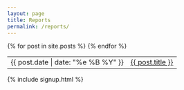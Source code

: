 ```yaml
---
layout: page
title: Reports
permalink: /reports/
---
```


<table id="posts" class="table">
    <col class="width-30">
    <col class="width-70">
    {% for post in site.posts %}
        <tr>
            <td>
                <span class="pull-right">{{ post.date | date: "%e %B %Y" }}</span>
            </td>
            <td>
                <a href="{{ post.url }}">{{ post.title }}</a>
            </td>
        </tr>
    {% endfor %}
</table>

{% include signup.html %}
